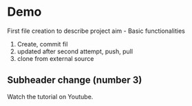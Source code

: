 # Demo

First file creation to describe project aim - Basic functionalities

1) Create, commit fil
2) updated after second attempt, push, pull
3) clone from external source

## Subheader change (number 3)

Watch the tutorial on Youtube.
